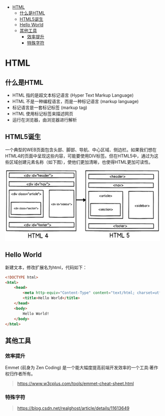 <!-- TOC -->

- [HTML](#html)
    - [什么是HTML](#什么是html)
    - [HTML5诞生](#html5诞生)
    - [Hello World](#hello-world)
    - [其他工具](#其他工具)
        - [效率提升](#效率提升)
        - [特殊字符](#特殊字符)

<!-- /TOC -->
<a id="markdown-html" name="html"></a>
# HTML
<a id="markdown-什么是html" name="什么是html"></a>
## 什么是HTML
- HTML 指的是超文本标记语言 (Hyper Text Markup Language)
- HTML 不是一种编程语言，而是一种标记语言 (markup language)
- 标记语言是一套标记标签 (markup tag)
- HTML 使用标记标签来描述网页
- 运行在浏览器，由浏览器进行解析

<a id="markdown-html5诞生" name="html5诞生"></a>
## HTML5诞生
一个典型的WEB页面包含头部、脚部、导航、中心区域、侧边栏。如果我们想在HTML4的页面中呈现这些内容，可能要使用DIV标签。但在HTML5中，通过为这些区域创建元素名称（如下图），使他们更加清晰，也使得HTML更加可读性。

![](..\assets\HTML\h4-h5.png)

<a id="markdown-hello-world" name="hello-world"></a>
## Hello World
新建文本，修改扩展名为html，代码如下：
``` html
<!DOCTYPE html>
<html>
    <head>
        <meta http-equiv="Content-Type" content="text/html; charset=utf-8">
        <title>Hello World</title>
    </head>
    <body>
        Hello World!
    </body>
</html>
```

<a id="markdown-其他工具" name="其他工具"></a>
## 其他工具
<a id="markdown-效率提升" name="效率提升"></a>
### 效率提升
Emmet (前身为 Zen Coding) 是一个能大幅度提高前端开发效率的一个工具:著作权归作者所有。

> https://www.w3cplus.com/tools/emmet-cheat-sheet.html

<a id="markdown-特殊字符" name="特殊字符"></a>
### 特殊字符

> https://blog.csdn.net/realghost/article/details/11613649